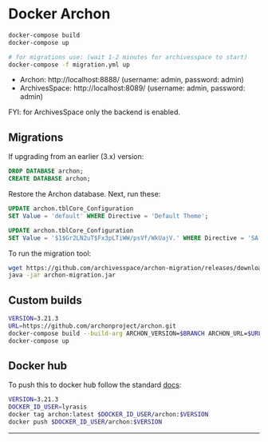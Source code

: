 # Docker Archon

```bash
docker-compose build
docker-compose up

# for migrations use: (wait 1-2 minutes for archivesspace to start)
docker-compose -f migration.yml up
```

- Archon: http://localhost:8888/ (username: admin, password: admin)
- ArchivesSpace: http://localhost:8089/ (username: admin, password: admin)

FYI: for ArchivesSpace only the backend is enabled.

## Migrations

If upgrading from an earlier (3.x) version:

```sql
DROP DATABASE archon;
CREATE DATABASE archon;
```

Restore the Archon database. Next, run these:

```sql
UPDATE archon.tblCore_Configuration
SET Value = 'default' WHERE Directive = 'Default Theme';

UPDATE archon.tblCore_Configuration
SET Value = '$1$Gr2LN2uT$Fx3pLTiWW/psVf/WkUajV.' WHERE Directive = 'SA Password';
```

To run the migration tool:

```bash
wget https://github.com/archivesspace/archon-migration/releases/download/v2.3.x/archon-migration.jar
java -jar archon-migration.jar
```

## Custom builds

```bash
VERSION=3.21.3
URL=https://github.com/archonproject/archon.git
docker-compose build --build-arg ARCHON_VERSION=$BRANCH ARCHON_URL=$URL app
docker-compose up
```

## Docker hub

To push this to docker hub follow the standard [docs](https://docs.docker.com/docker-cloud/builds/push-images/):

```bash
VERSION=3.21.3
DOCKER_ID_USER=lyrasis
docker tag archon:latest $DOCKER_ID_USER/archon:$VERSION
docker push $DOCKER_ID_USER/archon:$VERSION
```

---

